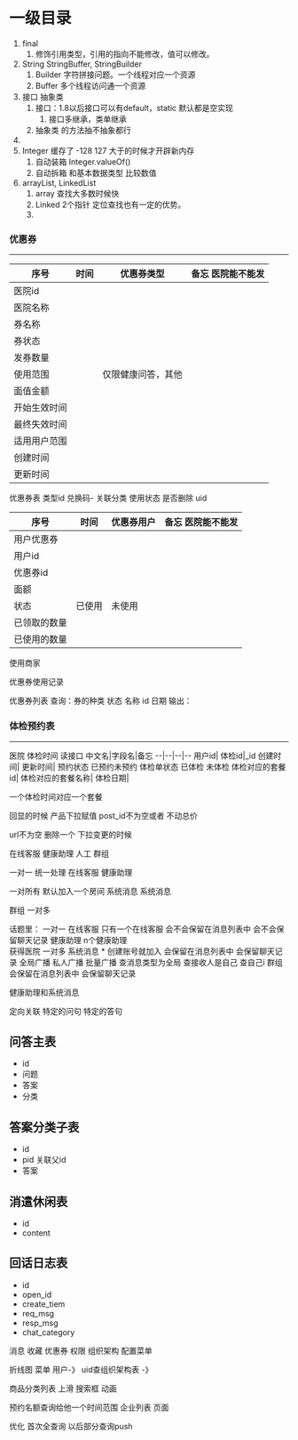 # 一级目录


1. final
   1. 修饰引用类型，引用的指向不能修改，值可以修改。
2. String StringBuffer, StringBuilder
   1. Builder 字符拼接问题。一个线程对应一个资源
   2. Buffer  多个线程访问通一个资源
3. 接口 抽象类
   1. 接口：1.8以后接口可以有default，static 默认都是空实现
      1. 接口多继承，类单继承
   2. 抽象类 的方法抽不抽象都行
4. ``` ```
5. Integer 缓存了 -128 127 大于的时候才开辟新内存
   1. 自动装箱 Integer.valueOf()
   2. 自动拆箱 和基本数据类型 比较数值
6. arrayList, LinkedList
   1. array 查找大多数时候快
   2. Linked 2个指针  定位查找也有一定的优势。
   3. 



### 优惠券
---
序号|时间|优惠券类型|备忘   医院能不能发
--|--|--|--
医院id|
医院名称|
券名称|
券状态|
发券数量|
使用范围|| 仅限健康问答，其他
面值金额|
开始生效时间|
最终失效时间|
适用用户范围|
创建时间|
更新时间|


优惠券表
类型id
兑换码-
关联分类
使用状态
是否删除
uid



序号|时间|优惠券用户|备忘   医院能不能发
--|--|--|--
用户优惠券|
用户id|
优惠券id|
面额|
状态|已使用|未使用
已领取的数量|
已使用的数量|
使用商家





优惠券使用记录

优惠券列表
查询：券的种类 状态 名称 id 日期
输出：

### 体检预约表
---


医院 体检时间 读接口
中文名|字段名|备忘 
--|--|--|--
用户id|
体检id|_id
创建时间|
更新时间|
预约状态 已预约未预约
体检单状态  已体检 未体检 
体检对应的套餐id|
体检对应的套餐名称|
体检日期|



一个体检时间对应一个套餐


回显的时候
产品下拉赋值 post_id不为空或者  不动总价 

url不为空 删除一个
下拉变更的时候 


在线客服
健康助理
人工
群组

一对一 统一处理
在线客服
健康助理


     
一对所有  默认加入一个房间 系统消息
系统消息


群组
一对多


话题里：
一对一
    在线客服  只有一个在线客服 会不会保留在消息列表中   会不会保留聊天记录
    健康助理   n个健康助理   
        获得医院
一对多
    系统消息 * 创建账号就加入  会保留在消息列表中   会保留聊天记录 
    全局广播 私人广播   批量广播
     查消息类型为全局
     查接收人是自己
     查自己i
    群组   会保留在消息列表中   会保留聊天记录

健康助理和系统消息

定向关联
特定的问句
特定的答句

## 问答主表
* id
* 问题
* 答案
* 分类
## 答案分类子表
* id
* pid 关联父id
* 答案
## 消遣休闲表
* id
* content
## 回话日志表
* id
* open_id
* create_tiem
* req_msg
* resp_msg
* chat_category


消息 收藏 优惠券
权限 组织架构 配置菜单
 
折线图
菜单 
用户-》 uid查组织架构表 -》

商品分类列表   上滑  搜索框  动画


预约名额查询给他一个时间范围
企业列表 页面

优化 首次全查询
以后部分查询push
